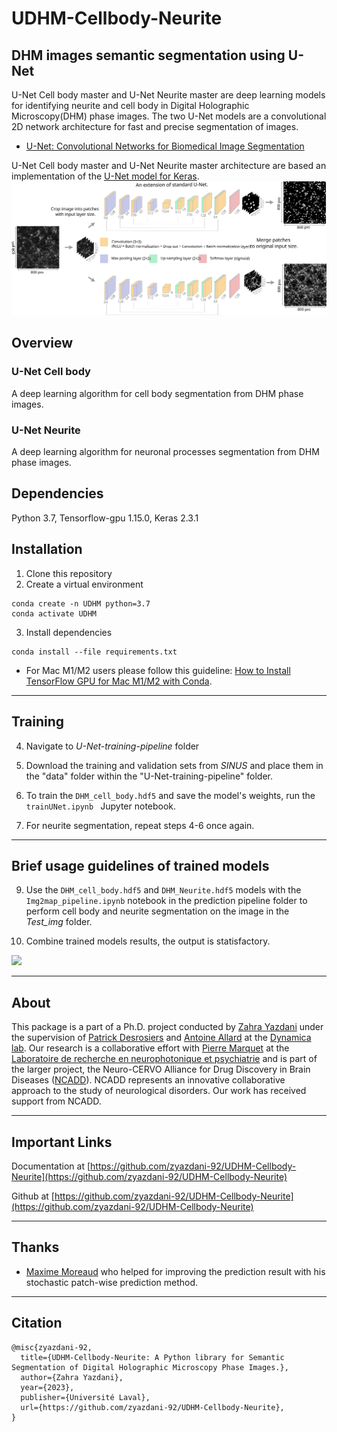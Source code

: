 # UDHM-Cellbody-Neurite
 ## DHM images semantic segmentation using U-Net
U-Net Cell body master and U-Net Neurite master are deep learning models for identifying neurite and cell body in Digital Holographic Microscopy(DHM) phase images. The two U-Net models are a convolutional 2D network architecture for fast and precise segmentation of images. 

* [U-Net: Convolutional Networks for Biomedical Image Segmentation](https://lmb.informatik.uni-freiburg.de/people/ronneber/u-net/)

U-Net Cell body master and U-Net Neurite master architecture are based an implementation of the [U-Net model for Keras](https://github.com/pietz/unet-keras).
![alt text](U-Net-models.svg "Logo Title Text 1")

## Overview

### U-Net Cell body 

A deep learning algorithm for cell body segmentation from DHM phase images. 


### U-Net Neurite 

A deep learning algorithm for neuronal processes segmentation from DHM phase images. 

## Dependencies
Python 3.7, Tensorflow-gpu 1.15.0, Keras 2.3.1

## Installation

1. Clone this repository
2. Create a virtual environment

```
conda create -n UDHM python=3.7
conda activate UDHM
```
3. Install dependencies
```
conda install --file requirements.txt
```
* For Mac M1/M2 users please follow this guideline: [How to Install TensorFlow GPU for Mac M1/M2 with Conda](https://www.youtube.com/watch?v=w2qlou7n7MA).

 ***
 ## Training 

4. Navigate to _U-Net-training-pipeline_ folder

5. Download the training and validation sets from _SINUS_ and place them in the "data" folder within the "U-Net-training-pipeline" folder.

6. To train the `DHM_cell_body.hdf5` and save the model's weights, run the ```trainUNet.ipynb ``` Jupyter notebook.

7. For neurite segmentation, repeat steps 4-6 once again.
****

## Brief usage guidelines of trained models

9. Use the `DHM_cell_body.hdf5`  and `DHM_Neurite.hdf5` models with the `Img2map_pipeline.ipynb` notebook in the prediction pipeline folder to perform cell body and neurite segmentation on the image in the _Test_img_ folder.

10. Combine trained models results, the output is statisfactory.

<img src="roc.svg" width="1200"/> 

***
## About
This package is a part of a Ph.D. project conducted by [Zahra Yazdani](https://github.com/zyazdani-92) under the supervision of [Patrick Desrosiers](https://github.com/pdesrosiers) and [Antoine Allard](https://github.com/antoineallard) at the [Dynamica lab](https://github.com/DynamicaLab). Our research is a collaborative effort with [Pierre Marquet](https://scholar.google.ca/citations?user=-hYR_owAAAAJ&hl=en&oi=sra) at the [Laboratoire de recherche en neurophotonique et psychiatrie](https://www.labrnp.ca/) and is part of the larger project, the Neuro-CERVO Alliance for Drug Discovery in Brain Diseases ([NCADD](https://www.neuro-cervo.org/)). NCADD represents an innovative collaborative approach to the study of neurological disorders. Our work has received support from NCADD.

***

## Important Links
Documentation at [https://github.com/zyazdani-92/UDHM-Cellbody-Neurite](https://github.com/zyazdani-92/UDHM-Cellbody-Neurite)

Github at [https://github.com/zyazdani-92/UDHM-Cellbody-Neurite](https://github.com/zyazdani-92/UDHM-Cellbody-Neurite)

***

## Thanks
* [Maxime Moreaud](https://www.ifpenergiesnouvelles.com/page/maxime-moreaud) who helped for improving the prediction result with his stochastic patch-wise prediction method.

***

## Citation
```
@misc{zyazdani-92,
  title={UDHM-Cellbody-Neurite: A Python library for Semantic Segmentation of Digital Holographic Microscopy Phase Images.},
  author={Zahra Yazdani},
  year={2023},
  publisher={Université Laval},
  url={https://github.com/zyazdani-92/UDHM-Cellbody-Neurite},
}
```



